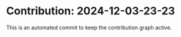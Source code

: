 # Contribution: 2024-12-03-23-23
This is an automated commit to keep the contribution graph active.
